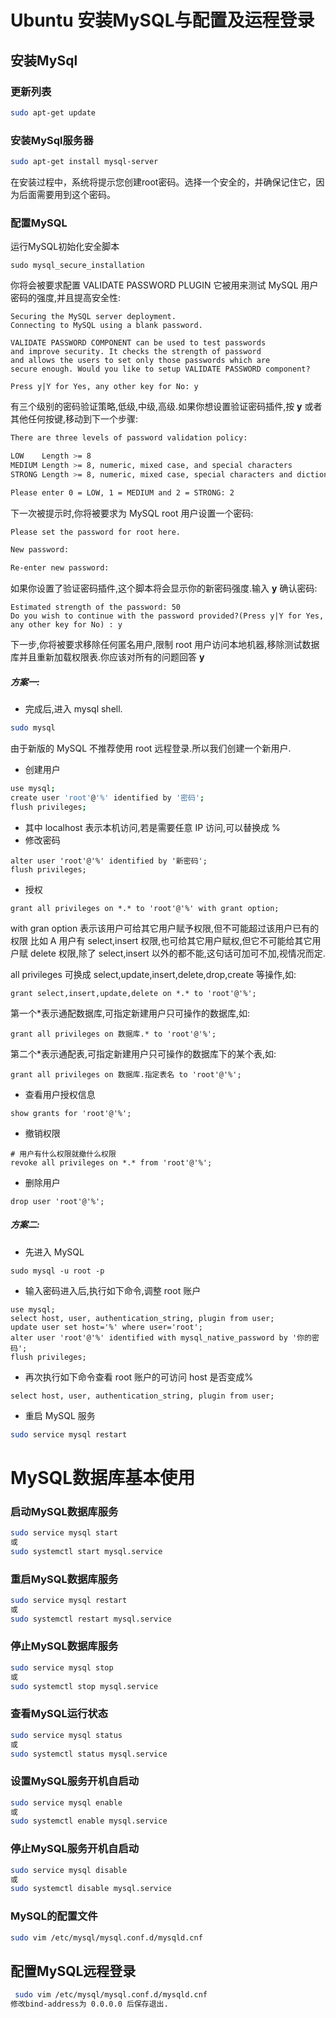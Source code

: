 # Ubuntu 安装MySQL与配置及运程登录

## 安装MySql

### 更新列表



```sh
sudo apt-get update
```

### 安装MySql服务器

```sh
sudo apt-get install mysql-server
```

在安装过程中，系统将提示您创建root密码。选择一个安全的，并确保记住它，因为后面需要用到这个密码。

### 配置MySQL

运行MySQL初始化安全脚本

```shell
sudo mysql_secure_installation
```

你将会被要求配置 VALIDATE PASSWORD PLUGIN 它被用来测试 MySQL 用户密码的强度,并且提高安全性:

```
Securing the MySQL server deployment.
Connecting to MySQL using a blank password.

VALIDATE PASSWORD COMPONENT can be used to test passwords
and improve security. It checks the strength of password
and allows the users to set only those passwords which are
secure enough. Would you like to setup VALIDATE PASSWORD component?

Press y|Y for Yes, any other key for No: y
```

有三个级别的密码验证策略,低级,中级,高级.如果你想设置验证密码插件,按 **y** 或者其他任何按键,移动到下一个步骤:

```sh
There are three levels of password validation policy:

LOW    Length >= 8
MEDIUM Length >= 8, numeric, mixed case, and special characters
STRONG Length >= 8, numeric, mixed case, special characters and dictionary file

Please enter 0 = LOW, 1 = MEDIUM and 2 = STRONG: 2
```

下一次被提示时,你将被要求为 MySQL root 用户设置一个密码:

```sh
Please set the password for root here.

New password:

Re-enter new password:
```

如果你设置了验证密码插件,这个脚本将会显示你的新密码强度.输入 **y** 确认密码:

```
Estimated strength of the password: 50
Do you wish to continue with the password provided?(Press y|Y for Yes, any other key for No) : y
```

下一步,你将被要求移除任何匿名用户,限制 root 用户访问本地机器,移除测试数据库并且重新加载权限表.你应该对所有的问题回答 **y**

##### 方案一:

- 完成后,进入 mysql shell.

```sh
sudo mysql
```



由于新版的 MySQL 不推荐使用 root 远程登录.所以我们创建一个新用户.

- 创建用户

```sh
use mysql;
create user 'root'@'%' identified by '密码';
flush privileges;
```



- 其中 localhost 表示本机访问,若是需要任意 IP 访问,可以替换成 %
- 修改密码

```shell
alter user 'root'@'%' identified by '新密码';
flush privileges;
```



- 授权

```shell
grant all privileges on *.* to 'root'@'%' with grant option;
```



with gran option 表示该用户可给其它用户赋予权限,但不可能超过该用户已有的权限 比如 A 用户有 select,insert 权限,也可给其它用户赋权,但它不可能给其它用户赋 delete 权限,除了 select,insert 以外的都不能,这句话可加可不加,视情况而定.

all privileges 可换成 select,update,insert,delete,drop,create 等操作,如:

```shell
grant select,insert,update,delete on *.* to 'root'@'%';
```



第一个*表示通配数据库,可指定新建用户只可操作的数据库,如:

```shell
grant all privileges on 数据库.* to 'root'@'%';
```



第二个*表示通配表,可指定新建用户只可操作的数据库下的某个表,如:

```shell
grant all privileges on 数据库.指定表名 to 'root'@'%';
```



- 查看用户授权信息

```shell
show grants for 'root'@'%';
```



- 撤销权限

```shell
# 用户有什么权限就撤什么权限
revoke all privileges on *.* from 'root'@'%';
```



- 删除用户

```shell
drop user 'root'@'%';
```

##### 方案二:

- 先进入 MySQL

```shell
sudo mysql -u root -p
```



- 输入密码进入后,执行如下命令,调整 root 账户

```shell
use mysql;
select host, user, authentication_string, plugin from user;
update user set host='%' where user='root';
alter user 'root'@'%' identified with mysql_native_password by '你的密码';
flush privileges;
```



- 再次执行如下命令查看 root 账户的可访问 host 是否变成%

```shell
select host, user, authentication_string, plugin from user;
```

- 重启 MySQL 服务

```sh
sudo service mysql restart
```

# MySQL数据库基本使用

### 启动MySQL数据库服务
```sh
sudo service mysql start
或
sudo systemctl start mysql.service
```
### 重启MySQL数据库服务
```sh
sudo service mysql restart
或
sudo systemctl restart mysql.service
```
### 停止MySQL数据库服务
```sh
sudo service mysql stop
或
sudo systemctl stop mysql.service
```
### 查看MySQL运行状态
```sh
sudo service mysql status
或
sudo systemctl status mysql.service
```
### 设置MySQL服务开机自启动
```sh
sudo service mysql enable
或
sudo systemctl enable mysql.service
```
### 停止MySQL服务开机自启动
```sh
sudo service mysql disable
或
sudo systemctl disable mysql.service
```
### MySQL的配置文件

```sh
sudo vim /etc/mysql/mysql.conf.d/mysqld.cnf
```



## 配置MySQL远程登录

```sh
 sudo vim /etc/mysql/mysql.conf.d/mysqld.cnf
修改bind-address为 0.0.0.0 后保存退出.
```

